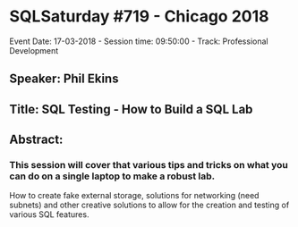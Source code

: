 # SQLSaturday #719 - Chicago 2018
Event Date: 17-03-2018 - Session time: 09:50:00 - Track: Professional Development
## Speaker: Phil Ekins
## Title: SQL Testing - How to Build a SQL Lab
## Abstract:
### This session will cover that various tips and tricks on what you can do on a single laptop to make a robust lab.
How to create fake external storage, solutions for networking (need subnets) and other creative solutions to allow for the creation and testing of various SQL features.
